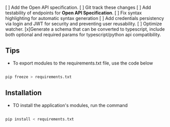 [ ] Add the Open API specification.
[ ] Git track these changes
[ ] Add testability of endpoints for **Open API Specification**.
[ ] Fix syntax highlighting for automatic syntax generation
[ ] Add credentials persistency via login and JWT for security and preventing user reusability.
[ ] Optimize watcher.
[x]Generate a schema that can be converted to typescript, include both optional and required params for typescript/python api compatibility.

## Tips

- To export modules to the requirements.txt file, use the code below

```python

pip freeze > requirements.txt

```

## Installation

- TO install the application's modules, run the command

```python

pip install < requirements.txt

```
